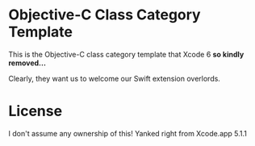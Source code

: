 # Objective-C Class Category Template

This is the Objective-C class category template that Xcode 6 **so kindly removed...**

Clearly, they want us to welcome our Swift extension overlords.

# License

I don't assume any ownership of this! Yanked right from Xcode.app 5.1.1

